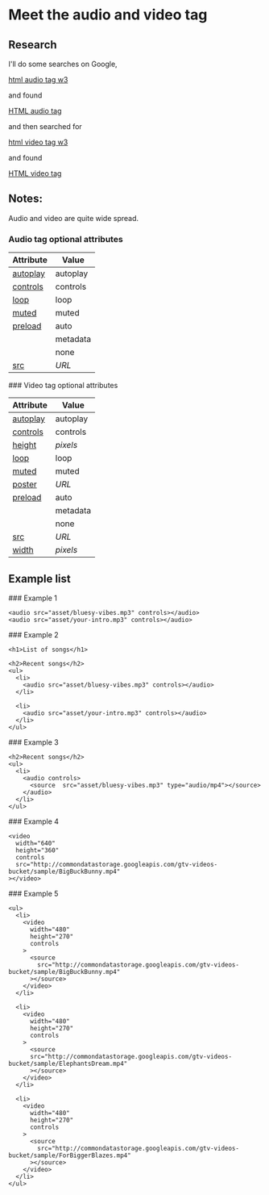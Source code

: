 # Meet the audio and video tag

## Research

I'll do some searches on Google,

[html audio tag w3](https://www.google.com/search?q=html+audio+tag+w3)

and found

[HTML audio tag](https://www.w3schools.com/tags/tag_audio.asp)

and then searched for

[html video tag w3](https://www.google.com/search?q=html+video+tag+w3)

and found

[HTML video tag](https://www.w3schools.com/tags/tag_video.asp)

## Notes:

Audio and video are quite wide spread.

### Audio tag optional attributes

| Attribute           | Value    |
| ------------------- | -------- |
| <ins>autoplay</ins> | autoplay |
| <ins>controls</ins> | controls |
| <ins>loop</ins>     | loop     |
| <ins>muted</ins>    | muted    |
| <ins>preload</ins>  | auto     |
|                     | metadata |
|                     | none     |
| <ins>src</ins>      | _URL_    |

### Video tag optional attributes

| Attribute           | Value    |
| ------------------- | -------- |
| <ins>autoplay</ins> | autoplay |
| <ins>controls</ins> | controls |
| <ins>height</ins>   | _pixels_ |
| <ins>loop</ins>     | loop     |
| <ins>muted</ins>    | muted    |
| <ins>poster</ins>   | _URL_    |
| <ins>preload</ins>  | auto     |
|                     | metadata |
|                     | none     |
| <ins>src</ins>      | _URL_    |
| <ins>width</ins>    | _pixels_ |

## Example list

### Example 1

```html:
<audio src="asset/bluesy-vibes.mp3" controls></audio>
<audio src="asset/your-intro.mp3" controls></audio>
```

### Example 2

```html:
<h1>List of songs</h1>

<h2>Recent songs</h2>
<ul>
  <li>
    <audio src="asset/bluesy-vibes.mp3" controls></audio>
  </li>

  <li>
    <audio src="asset/your-intro.mp3" controls></audio>
  </li>
</ul>
```

### Example 3

```html:
<h2>Recent songs</h2>
<ul>
  <li>
    <audio controls>
      <source  src="asset/bluesy-vibes.mp3" type="audio/mp4"></source>
    </audio>
  </li>
</ul>
```

### Example 4

```html:
<video
  width="640"
  height="360"
  controls
  src="http://commondatastorage.googleapis.com/gtv-videos-bucket/sample/BigBuckBunny.mp4"
></video>
```

### Example 5

```html:
<ul>
  <li>
    <video
      width="480"
      height="270"
      controls
    >
      <source
        src="http://commondatastorage.googleapis.com/gtv-videos-bucket/sample/BigBuckBunny.mp4"
      ></source>
    </video>
  </li>

  <li>
    <video
      width="480"
      height="270"
      controls
    >
      <source
      src="http://commondatastorage.googleapis.com/gtv-videos-bucket/sample/ElephantsDream.mp4"
      ></source>
    </video>
  </li>

  <li>
    <video
      width="480"
      height="270"
      controls
    >
      <source
        src="http://commondatastorage.googleapis.com/gtv-videos-bucket/sample/ForBiggerBlazes.mp4"
      ></source>
    </video>
  </li>
</ul>
```
